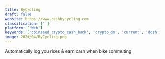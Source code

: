 ```yaml
---
title: ByCycling
draft: false 
website: https://www.cashbycycling.com
classification: ['']
platform: ['Web']
keywords: ['coinseed_crypto_cash_back', 'crypto_dm', 'current', 'dosh', 'find_my_mission', 'nifflr', 'octopus_tasks', 'savingstar', 'tinbox', 'esolidar', 'ibotta']
image: 2020/04/ByCycling.png
---
```

Automatically log you rides & earn cash when bike commuting